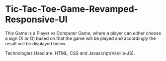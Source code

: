 # Tic-Tac-Toe-Game-Revamped-Responsive-UI
This Game is a Player vs Computer Game, where a player can either choose a sign (X or O) based on that the game will be played and accordingly the result will be displayed below.

Technologies Used are: HTML, CSS and Javascript(Vanilla-JS).
